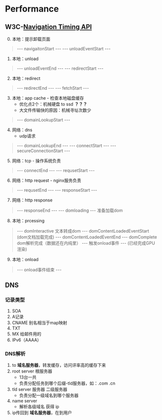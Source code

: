 # Performance


## W3C-[Navigation Timing API](https://developer.mozilla.org/zh-CN/docs/Web/API/Navigation_timing_API)


0. 本地：提示卸载页面
> --- navigaitonStart ---
> --- unloadEventStart ---
1. 本地：unload
> --- unloadEventEnd ---
> --- redirectStart ---
2. 本地：redirect
> --- redirectEnd ---
> --- fetchStart ---
3. 本地：app cache - 检查本地磁盘缓存
    - 优化点2个：机械硬盘 to ssd **？？？**
    - 大文件传输快的原因：机械寻址次数少
> --- domainLookupStart ---
4. 网络：dns
    - udp请求
> --- domainLookupEnd ---
> --- connectStart ---
> --- secureConnectionStart ---
5. 网络：tcp - 操作系统负责
> --- connectEnd ---
> --- requsetStart ---
6. 网络：http request - nginx服务负责
> --- requsetEnd ---
> --- responseStart ---
7. 网络：http response
> --- responseEnd ---
> --- domloading --- 准备加载dom
8. 本地：prcessing
> --- domInteractive 文本转成dom
> --- domContentLoadedEventStart (dom文档加载完成)
> --- domContentLoadedEventEnd 
> --- domComplete dom解析完成（数据还在内纯里）
> --- 触发onload事件 --- (已经完成GPU渲染)
9. 本地：onload
> --- onload事件结束 ---


## DNS

### 记录类型
1. SOA
2. A记录 
3. CNAME 别名相当于map映射
4. TXT 
5. MX 给邮件用的
6. IPv6（AAAA）

### DNS解析
1. to **域名服务器**，转发缓存，访问评率高的缓存下来
2. root server 根服务器
    - 13台一共
    - 负责分配任务到哪个后缀-tld服务器，如：.com .cn
3. tld server 服务器 二级服务器
    - 负责分配一级域名到哪个服务器
4. name server 
    - 解析各级域名 获得 ip
5. ip传回到 **域名服务器**，在到用户

